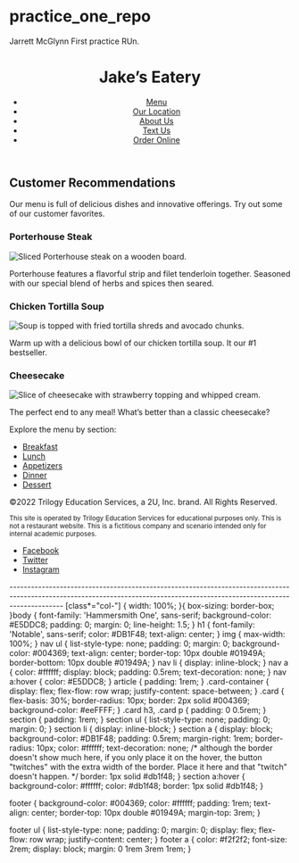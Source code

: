 # practice_one_repo
Jarrett McGlynn First practice RUn.


<link rel="preconnect" href="https://fonts.googleapis.com">
<link rel="preconnect" href="https://fonts.gstatic.com">
<link href="https://fonts.googleapis.com/css2?family=Hammersmith+One&family=Notable&display=swap" rel="stylesheet">

<header>
  <h1>Jake’s Eatery</h1>
  <nav>
    <ul>
      <li><a href="menu.html">Menu</a></li>
      <li><a href="location.html">Our Location</a></li>
      <li><a href="about.html">About Us</a></li>
      <li><a href="text.html">Text Us</a></li>
      <li><a href="order.html">Order Online</a></li>
    </ul>
  </nav>
</header>
<article>
  <h2>Customer Recommendations</h2>
  <p>Our menu is full of delicious dishes and innovative offerings. Try out some of our customer favorites.</p>
  <div class="card-container">
    <div class="card">
      <h3>Porterhouse Steak</h3>
      <img src="https://assets.codepen.io/6306176/jakes-steak.jpg" alt="Sliced Porterhouse steak on a wooden board.">
      <p> Porterhouse features a flavorful strip and filet tenderloin together. Seasoned with our special blend of herbs and spices then seared.</p>
    </div>
    <div class="card">
      <h3>Chicken Tortilla Soup</h3>
      <img src="https://assets.codepen.io/6306176/jakes-soup.jpg" alt="Soup is topped with fried tortilla shreds and avocado chunks.">
      <p>Warm up with a delicious bowl of our chicken tortilla soup. It our #1 bestseller.</p>
    </div>
    <div class="card">
      <h3>Cheesecake</h3>
      <img src="https://assets.codepen.io/6306176/jakes-cheesecake.jpg" alt="Slice of cheesecake with strawberry topping and whipped cream.">
      <p>The perfect end to any meal! What’s better than a classic cheesecake?</p>
    </div>
  </div>
</article>
<section>
  <p>Explore the menu by section:</p>
  <ul>
    <li><a href="breakfast.html">Breakfast</a></li>
    <li><a href="lunch.html">Lunch</a></li>
    <li><a href="appetizers.html">Appetizers</a></li>
    <li><a href="dinner.html">Dinner</a></li>
    <li><a href="dessert.html">Dessert</a></li>
  </ul>
</section>
<footer>
    <p>&copy;2022 Trilogy Education Services, a 2U, Inc. brand. All Rights Reserved.</p>
  <p><small>This site is operated by Trilogy Education Services for educational purposes only. This is not a restaurant website. This is a fictitious company and scenario intended only for internal academic purposes.</small></p>
  <ul>
    <li>
      <a href="https://facebook.com" target="_blank">
        <span aria-hidden="true" class="fa-brands fa-facebook-square"></span>
        <span class="sr-only">Facebook</span>
      </a>
    </li>
    <li>
      <a href="https://twitter.com" target="_blank">
        <span aria-hidden="true" class="fa-brands fa-twitter-square"></span>
        <span class="sr-only">Twitter</span>
      </a>
    </li>
    <li>
      <a href="https://instagram.com" target="_blank">
        <span aria-hidden="true" class="fa-brands fa-instagram-square"></span>
        <span class="sr-only">Instagram</span>
      </a>
    </li>
  </ul>
</footer>
---------------------------------------------------------------------------------------------------------------------------------------------------------------------------
[class*="col-"] {
  width: 100%;
}{
  box-sizing: border-box;
}body {
    font-family: 'Hammersmith One', sans-serif;
  background-color: #E5DDC8;
  padding: 0;
  margin: 0;
  line-height: 1.5;
}
h1 {
font-family: 'Notable', sans-serif;
  color: #DB1F48;
  text-align: center;
}
img {
  max-width: 100%;
}
nav ul {
  list-style-type: none;
  padding: 0;
  margin: 0;
  background-color: #004369;
  text-align: center;
  border-top: 10px double #01949A;
  border-bottom: 10px double #01949A;
}
nav li {
  display: inline-block;
}
nav a {
  color: #ffffff;
  display: block;
  padding: 0.5rem;
  text-decoration: none;
}
nav a:hover {
  color: #E5DDC8;
}
article {
  padding: 1rem;
}
.card-container {
  display: flex;
  flex-flow: row wrap;
  justify-content: space-between;
}
.card {
  flex-basis: 30%;
  border-radius: 10px;
  border: 2px solid 
#004369;
  background-color: #eeFFFF;
}
.card h3, 
.card  p {
  padding: 0 0.5rem;
}
section {
  padding: 1rem;
}
section ul {
  list-style-type: none;
  padding: 0;
  margin: 0;
}
section li {
  display: inline-block;
}
section a {
  display: block;
  background-color: #DB1F48;
  padding: 0.5rem;
  margin-right: 1rem;
  border-radius: 10px;
  color: #ffffff;
  text-decoration: none;
  /* although the border doesn't show much here, if you only place it on the hover, the button "twitches" with the extra width of the border. Place it here and that "twitch" doesn't happen. */
  border: 1px solid #db1f48;
}
section a:hover {
  background-color: #ffffff;
  color: #db1f48;
  border: 1px solid #db1f48;
}

footer {
  background-color: #004369; 
  color: #ffffff;
  padding: 1rem;
  text-align: center;
  border-top: 10px double #01949A;
  margin-top: 3rem;
}

footer ul {
  list-style-type: none;
  padding: 0;
  margin: 0;
  display: flex;
  flex-flow: row wrap;
  justify-content: center;
}
footer a {
  color: #f2f2f2;
  font-size: 2rem;
  display: block;
  margin: 0 1rem 3rem 1rem;
}

